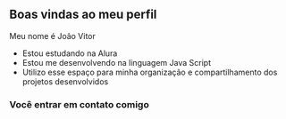## Boas vindas ao meu perfil

Meu nome é João Vitor 

- Estou estudando na Alura
- Estou me desenvolvendo na linguagem Java Script
- Utilizo esse espaço para minha organização e compartilhamento dos projetos desenvolvidos

### Você entrar em contato comigo 

